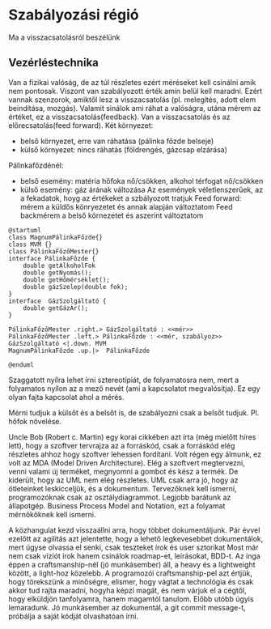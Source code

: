 # Szabályozási régió
Ma a visszacsatolásról beszélünk
## Vezérléstechnika
Van a fizikai valóság, de az túl részletes ezért méréseket kell csinálni amik nem pontosak. Viszont van szabályozott érték amin belül kell maradni. Ezért vannak szenzorok, amiktől lesz a visszacsatolás (pl. melegítés, adott elem beindítása, mozgás). Valamit sinálok ami ráhat a valóságra, utána mérem az értéket, ez a visszacsatolás(feedback).
Van a visszacsatolás és az előrecsatolás(feed forward). 
Két környezet:
- belső környezet, erre van ráhatása (pálinka főzde belseje)
- külső környezet: nincs ráhatás (földrengés, gázcsap elzárása)

Pálinkafőzdénél:
- belső esemény: matéria hőfoka nő/csökken, alkohol térfogat nő/csökken
- külső esemény: gáz árának változása
Az események véletlenszerűek, az a fekadatok, hoyg az értékeket a szbályozott tratjuk
Feed forward: mérem a küldős könryezetet és annak alapján változtatom 
Feed backmérem a belső körnezetet és aszerint változtatom

```plantuml
@startuml
class MagnumPálinkaFőzde{}
class MVM {}
class PálinkaFőzőMester{}
interface PálinkaFőzde {
	double getAlkoholFok 
	double getNyomás();
	double getHőmérséklet();
	double gázSzelep(double fok);
}
interface  GázSzolgáltató {
	double getGázÁr();
}

PálinkaFőzőMester .right.> GázSzolgáltató : <<mér>>
PálinkaFőzőMester .left.> PálinkaFőzde : <<mér, szabályoz>>
GázSzolgáltató <|.down. MVM
MagnumPálinkaFőzde .up.|>  PálinkaFőzde

@enduml
```
Szaggatott nyílra lehet írni sztereotípiát, de folyamatosra nem, mert a folyamatos nyílon az a mező nevét (ami a kapcsolatot megvalósítja). Ez egy olyan fajta kapcsolat ahol a mérés.

Mérni tudjuk a külsőt és a belsőt is, de szabályozni csak a belsőt tudjuk. Pl. hőfok növelése.

Uncle Bob (Robert c. Martin) egy korai cikkében azt írta (még mielőtt híres lett), hogy a szoftver tervrajza az a forráskód, csak a forráskód elég részletes ahhoz hogy szoftver lehessen fordítani.
Volt régen egy álmunk, ez volt az MDA (Model Driven Architecture). Elég a szoftvert megtervezni, venni valami új terméket, megnyomni a gombot és kész a termék. De kiderült, hogy az UML nem elég részletes. 
UML csak arra jó, hogy az ötleteinket leskicceljük, és a dokumentum. Tervezőknek kell ismerni, programozóknak csak az osztálydiagrammot. Legjobb barátunk az állapotgép. 
Business Process Model and Notation, ezt a folyamat mérnököknek kell ismerni. 

A közhangulat kezd visszaállni arra, hogy többet dokumentáljunk. Pár évvel ezelőtt az agilitás azt jelentette, hogy a lehető legkevesebbet dokumentálok, mert úgyse olvassa el senki, csak teszteket írok és user sztorikat Most már nem csak víziót írok hanem csinálok roadmap-et, leírásokat, BDD-t. Az inga éppen a craftsmanship-nél (jó munkásember) áll, a heavy és a lightweight között, a light-hoz közelebb. A programozói craftsmanship-pel azt értjük, hogy törekszünk a minőségre, elismer, hogy vágtat a technológia és csak akkor tud rajta maradni, hogyha képzi magát, és nem várjuk el a cégtől, hogy elküldjön tanfolyamra, hanem magamtól tanulom. Előbb utóbb úgyis lemaradunk. Jó munkásember az dokumentál, a git commit message-t, próbálja a saját kódját olvashatóan írni.

